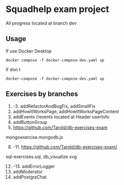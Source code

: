 # Squadhelp exam project

All progress located at branch dev

## Usage
If use  Docker Desktop 
```console
docker compose -f docker-compose-dev.yaml up
```

If don`t
```console
docker-compose -f docker-compose-dev.yaml up
```

## Exercises by branches

1. -3. addRefactorAndBugFix, addSmallFix
4. addHowItWorksPage, addHowItWorksPageContent
5. addEvents //events located at Header userInfo
6. addButtonGroup
7. https://github.com/Tarold/db-exercises-exam

mongoexercise.mongodb.js

8. -11. https://github.com/Tarold/db-exercises-exam/

sql-exercises.sql, db_visualize.svg

12. -13. addErrorLogger
14. addModerator
15. addPostgreChat
